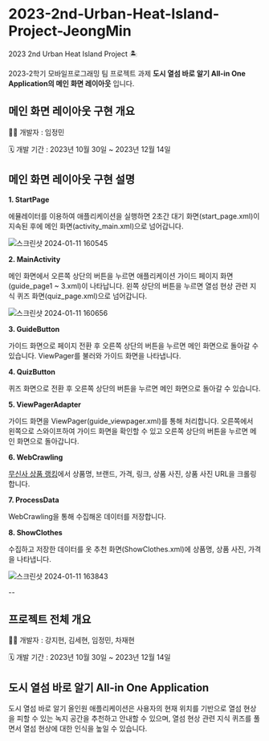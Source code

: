 # 2023-2nd-Urban-Heat-Island-Project-JeongMin
2023 2nd Urban Heat Island Project 🏝

2023-2학기 모바일프로그래밍 팀 프로젝트 과제 **도시 열섬 바로 알기 All-in One Application의 메인 화면 레이아웃** 입니다.

## 메인 화면 레이아웃 구현 개요

👩‍💻 개발자 : 임정민

🗓 개발 기간 : 2023년 10월 30일 ~ 2023년 12월 14일

## 메인 화면 레이아웃 구현 설명

**1. StartPage**

에뮬레이터를 이용하여 애플리케이션을 실행하면 2초간 대기 화면(start_page.xml)이 지속된 후에 메인 화면(activity_main.xml)으로 넘어갑니다.

![스크린샷 2024-01-11 160545](https://github.com/JeongMinIsBest/2023-2nd-Urban-Heat-Island-Project-JeongMin/assets/105098123/6e896fdb-eda3-452f-859d-054b3fb6988e)

**2. MainActivity**

메인 화면에서 오른쪽 상단의 버튼을 누르면 애플리케이션 가이드 페이지 화면(guide_page1 ~ 3.xml)이 나타납니다. 왼쪽 상단의 버튼을 누르면 열섬 현상 관련 지식 퀴즈 화면(quiz_page.xml)으로 넘어갑니다.

![스크린샷 2024-01-11 160656](https://github.com/JeongMinIsBest/2023-2nd-Urban-Heat-Island-Project-JeongMin/assets/105098123/df5eb14f-910d-4811-bafe-523fd51ebd94)

**3. GuideButton**

가이드 화면으로 페이지 전환 후 오른쪽 상단의 버튼을 누르면 메인 화면으로 돌아갈 수 있습니다. ViewPager를 불러와 가이드 화면을 나타냅니다.

**4. QuizButton**

퀴즈 화면으로 전환 후 오른쪽 상단의 버튼을 누르면 메인 화면으로 돌아갈 수 있습니다.

**5. ViewPagerAdapter**

가이드 화면을 ViewPager(guide_viewpager.xml)를 통해 처리합니다. 오른쪽에서 왼쪽으로 스와이프하여 가이드 화면을 확인할 수 있고 오른쪽 상단의 버튼을 누르면 메인 화면으로 돌아갑니다.

**6. WebCrawling**

[무신사 상품 랭킹]("https://www.musinsa.com/ranking/best?period=now&age=ALL&mainCategory=001&subCategory=&leafCategory=&price=&golf=false&kids=false&newProduct=false&exclusive=false&discount=false&soldOut=false&page=1&viewType=small&priceMin=&priceMax=")에서 상품명, 브랜드, 가격, 링크, 상품 사진, 상품 사진 URL을 크롤링합니다.

**7. ProcessData**

WebCrawling을 통해 수집해온 데이터를 저장합니다.

**8. ShowClothes**

수집하고 저장한 데이터를 옷 추천 화면(ShowClothes.xml)에 상품명, 상품 사진, 가격을 나타냅니다.

![스크린샷 2024-01-11 163843](https://github.com/JeongMinIsBest/2023-2nd-Urban-Heat-Island-Project-JeongMin/assets/105098123/1ed933d4-3811-48c9-9e19-841beee5f1f1)

--

## 프로젝트 전체 개요

👩‍💻 개발자 : 강지현, 김세현, 임정민, 차재현

🗓 개발 기간 : 2023년 10월 30일 ~ 2023년 12월 14일

## 도시 열섬 바로 알기 All-in One Application

도시 열섬 바로 알기 올인원 애플리케이션은 사용자의 현재 위치를 기반으로 열섬 현상을 피할 수 있는 녹지 공간을 추천하고 안내할 수 있으며, 열섬 현상 관련 지식 퀴즈를 풀면서 열섬 현상에 대한 인식을 높일 수 있습니다.  





